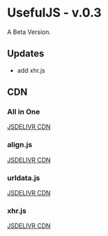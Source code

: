 # UsefulJS - v.0.3
A Beta Version.
## Updates
+ add xhr.js

## CDN
### All in One
[JSDELIVR CDN](https://cdn.jsdelivr.net/combine/gh/Merret/UsefulJS@0.3/js/urldata.min.js,gh/Merret/UsefulJS@0.2/js/align.min.js,gh/Merret/UsefulJS@0.2/js/xhr.min.js)
### align.js
[JSDELIVR CDN](https://cdn.jsdelivr.net/gh/Merret/UsefulJS@0.3/js/align.min.js)
### urldata.js
[JSDELIVR CDN](https://cdn.jsdelivr.net/gh/Merret/UsefulJS@0.3/js/urldata.min.js)
### xhr.js
[JSDELIVR CDN](https://cdn.jsdelivr.net/gh/Merret/UsefulJS@0.3/js/xhr.min.js)
